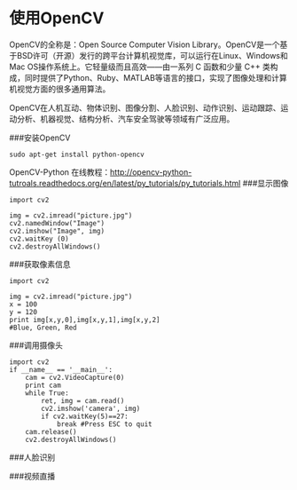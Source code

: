 # 使用OpenCV
OpenCV的全称是：Open Source Computer Vision Library。OpenCV是一个基于BSD许可（开源）发行的跨平台计算机视觉库，可以运行在Linux、Windows和Mac OS操作系统上。它轻量级而且高效——由一系列 C 函数和少量 C++ 类构成，同时提供了Python、Ruby、MATLAB等语言的接口，实现了图像处理和计算机视觉方面的很多通用算法。

OpenCV在人机互动、物体识别、图像分割、人脸识别、动作识别、运动跟踪、运动分析、机器视觉、结构分析、汽车安全驾驶等领域有广泛应用。

###安装OpenCV
```
sudo apt-get install python-opencv
```
OpenCV-Python 在线教程：http://opencv-python-tutroals.readthedocs.org/en/latest/py_tutorials/py_tutorials.html
###显示图像
```
import cv2   

img = cv2.imread("picture.jpg")   
cv2.namedWindow("Image")   
cv2.imshow("Image", img)   
cv2.waitKey (0)  
cv2.destroyAllWindows()  
```
###获取像素信息
```
import cv2   

img = cv2.imread("picture.jpg")   
x = 100
y = 120
print img[x,y,0],img[x,y,1],img[x,y,2]
#Blue, Green, Red 
```
###调用摄像头
```
import cv2
if __name__ == '__main__':
    cam = cv2.VideoCapture(0)
    print cam
    while True:
        ret, img = cam.read()
        cv2.imshow('camera', img)
        if cv2.waitKey(5)==27:
            break #Press ESC to quit
    cam.release()
    cv2.destroyAllWindows()
```
###人脸识别

###视频直播
